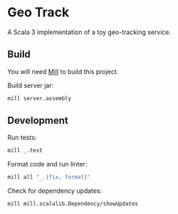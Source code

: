 # Geo Track

A Scala 3 implementation of a toy geo-tracking service.

## Build

You will need [Mill](https://github.com/com-lihaoyi/mill) to build this project.

Build server jar:

```sh
mill server.assembly
```

## Development

Run tests:

```sh
mill _.test
```

Format code and run linter:

```sh
mill all "_.{fix, format}"
```

Check for dependency updates:

```sh
mill mill.scalalib.Dependency/showUpdates
```
